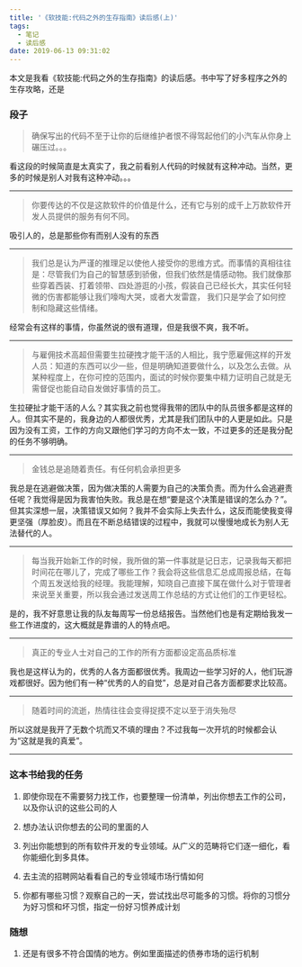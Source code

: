 ```yaml
---
title: '《软技能:代码之外的生存指南》读后感(上)'
tags:
  - 笔记
  - 读后感
date: 2019-06-13 09:31:02
---
```



本文是我看《软技能:代码之外的生存指南》的读后感。书中写了好多程序之外的生存攻略，还是

### 段子

> 确保写出的代码不至于让你的后继维护者恨不得驾起他们的小汽车从你身上碾压过。。。

看这段的时候简直是太真实了，我之前看别人代码的时候就有这种冲动。当然，更多的时候是别人对我有这种冲动。。。

---

> 你要传达的不仅是这款软件的价值是什么，还有它与别的成千上万款软件开发人员提供的服务有何不同。

吸引人的，总是那些你有而别人没有的东西

---

<!-- more -->

> 我们总是认为严谨的推理足以使他人接受你的思维方式。而事情的真相往往是：尽管我们为自己的智慧感到骄傲，但我们依然是情感动物。我们就像那些穿着西装、打着领带、四处游逛的小孩，假装自己已经长大，其实任何轻微的伤害都能够让我们嚎啕大哭，或者大发雷霆， 我们只是学会了如何控制和隐藏这些情绪。

经常会有这样的事情，你虽然说的很有道理，但是我很不爽，我不听。

---

> 与雇佣技术高超但需要生拉硬拽才能干活的人相比，我宁愿雇佣这样的开发人员：知道的东西可以少一些，但是明确知道要做什么，以及怎么去做。从某种程度上，在你可控的范围内，面试的时候你要集中精力证明自己就是无需督促也能自动自发做好事情的员工。

生拉硬扯才能干活的人么？其实我之前也觉得我带的团队中的队员很多都是这样的人。但其实不是的，我身边的人都很优秀，尤其是我们团队中的人更是如此。只是因为没有工资，工作的方向又跟他们学习的方向不太一致，不过更多的还是我分配的任务不够明确。

---

> 金钱总是追随着责任。有任何机会承担更多

我总是在逃避做决策，因为做决策的人需要为自己的决策负责。而为什么会逃避责任呢？我觉得是因为我害怕失败。我总是在想“要是这个决策是错误的怎么办？”。但其实深想一层，决策错误又如何？我并不会实际上失去什么，这反而能使我变得更坚强（厚脸皮）。而且在不断总结错误的过程中，我就可以慢慢地成长为别人无法替代的人。

---

> 每当我开始新工作的时候，我所做的第一件事就是记日志，记录我每天都把时间花在哪儿了，完成了哪些工作？我会将这些信息汇总成周报总结，在每个周五发送给我的经理。我能理解，知晓自己直接下属在做什么对于管理者来说至关重要，所以我会通过发送周工作总结的方式让他们的工作更轻松。

是的，我不好意思让我的队友每周写一份总结报告。当然他们也是有定期给我发一些工作进度的，这大概就是靠谱的人的特点吧。

---

> 真正的专业人士对自己的工作的所有方面都设定高品质标准

我也是这样认为的，优秀的人各方面都很优秀。我周边一些学习好的人，他们玩游戏都很好。因为他们有一种“优秀的人的自觉”，总是对自己各方面都要求比较高。

---

> 随着时间的流逝，热情往往会变得捉摸不定以至于消失殆尽

所以这就是我开了无数个坑而又不填的理由？不过我每一次开坑的时候都会认为“这就是我的真爱”。

---



### 这本书给我的任务
1. 即使你现在不需要努力找工作，也要整理一份清单，列出你想去工作的公司，以及你认识的这些公司的人

1. 想办法认识你想去的公司的里面的人

1. 列出你能想到的所有软件开发的专业领域。从广义的范畴将它们逐一细化，看你能细化到多具体。

1. 去主流的招聘网站看看自己的专业领域市场行情如何

1. 你都有哪些习惯？观察自己的一天，尝试找出尽可能多的习惯。将你的习惯分为好习惯和坏习惯，指定一份好习惯养成计划

### 随想

1. 还是有很多不符合国情的地方。例如里面描述的债券市场的运行机制
